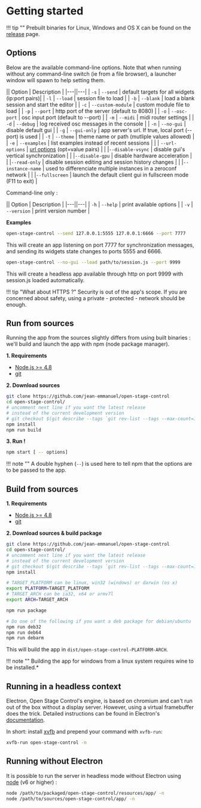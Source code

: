 # Getting started

!!! tip ""
    Prebuilt binaries for Linux, Windows and OS X can be found on the [release](https://github.com/jean-emmanuel/open-stage-control/releases) page.


## Options

Below are the available command-line options. Note that when running without any command-line switch (ie from a file browser), a launcher window will spawn to help setting them.


|| Option | Description |
|---||---|
| `-s` | `--send` | default targets for all widgets (ip:port pairs)|
| `-l` | `--load` | session file to load |
| `-b` | `--blank` | load a blank session and start the editor |
| `-c` | `--custom-module` | custom module file to load |
| `-p` | `--port` | http port of the server (default to 8080) |
| `-o` | `--osc-port` | osc input port (default to --port) |
| `-m` | `--midi` | midi router settings |
| `-d` | `--debug` | log received osc messages in the console |
| `-n` | `--no-gui` | disable default gui |
| `-g` | `--gui-only` | app server's url. If true, local port (--port) is used |
| `-t` | `--theme` | theme name or path (mutliple values allowed)    |
| `-e` | `--examples` | list examples instead of recent sessions |
| | `--url-options` | [url options](extras/url-options) (opt=value pairs) |
| |`--disable-vsync` | disable gui's vertical synchronization |
| |`--disable-gpu` | disable hardware acceleration |
| |`--read-only` | disable session editing and session history changes |
| |`--instance-name` | used to differenciate multiple instances in a zeroconf network |
| |`--fullscreen` | launch the default client gui in fullscreen mode (F11 to exit) |

Command-line only :

|| Option | Description |
|---||---|
| `-h` | `--help` | print available options |
| `-v` | `--version` | print version number |

**Examples**

```bash
open-stage-control --send 127.0.0.1:5555 127.0.0.1:6666 --port 7777
```

This will create an app listening on port 7777 for synchronization messages, and sending its widgets state changes to ports 5555 and 6666.

```bash
open-stage-control --no-gui --load path/to/session.js --port 9999
```

This will create a headless app available through http on port 9999 with session.js loaded automatically.

!!! tip "What about HTTPS ?"
    Security is out of the app's scope. If you are concerned about safety, using a private - protected - network should be enough.


## Run from sources

Running the app from the sources slightly differs from using built binaries : we'll build and launch the app with npm (node package manager).

**1. Requirements**

- [Node.js >= 4.8](https://nodejs.org/en/#download)
- [git](https://git-scm.com/downloads)

**2. Download sources**

```bash
git clone https://github.com/jean-emmanuel/open-stage-control
cd open-stage-control/
# uncomment next line if you want the latest release
# instead of the current development version
# git checkout $(git describe --tags `git rev-list --tags --max-count=1`)
npm install
npm run build
```

**3. Run !**

```bash
npm start [ -- options]
```

!!! note ""
    A double hyphen (`--`) is used here to tell npm that the options are to be passed to the app.


## Build from sources

**1. Requirements**

- [Node.js >= 4.8](https://nodejs.org/en/#download)
- [git](https://git-scm.com/downloads)

**2. Download sources & build package**

```bash
git clone https://github.com/jean-emmanuel/open-stage-control
cd open-stage-control/
# uncomment next line if you want the latest release
# instead of the current development version
# git checkout $(git describe --tags `git rev-list --tags --max-count=1`)
npm install

# TARGET_PLATFORM can be linux, win32 (windows) or darwin (os x)
export PLATFORM=TARGET_PLATFORM
# TARGET_ARCH can be ia32, x64 or armv7l
export ARCH=TARGET_ARCH

npm run package

# Do one of the following if you want a deb package for debian/ubuntu
npm run deb32
npm run deb64
npm run debarm
```

This will build the app in `dist/open-stage-control-PLATFORM-ARCH`.

!!! note ""
    Building the app for windows from a linux system requires wine to be installed.*

## Running in a headless context

Electron, Open Stage Control's engine, is based on chromium and can't run out of the box without a display server. However, using a virtual framebuffer does the trick. Detailed instructions can be found in Electron's [documentation](http://electron.atom.io/docs/tutorial/testing-on-headless-ci/).

In short: install [xvfb](https://en.wikipedia.org/wiki/Xvfb) and prepend your command with `xvfb-run`:  

```bash
xvfb-run open-stage-control -n
```

## Running without Electron

It is possible to run the server in headless mode without Electron using [node](https://nodejs.org/en/download/package-manager/) (v6 or higher) :

```bash
node /path/to/packaged/open-stage-control/resources/app/ -n
node /path/to/sources/open-stage-control/app/ -n
```
